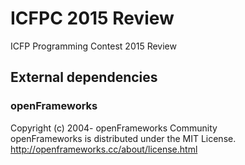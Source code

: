 # ICFPC 2015 Review

ICFP Programming Contest 2015 Review

## External dependencies

### openFrameworks

Copyright (c) 2004- openFrameworks Community  
openFrameworks is distributed under the MIT License.  
http://openframeworks.cc/about/license.html
